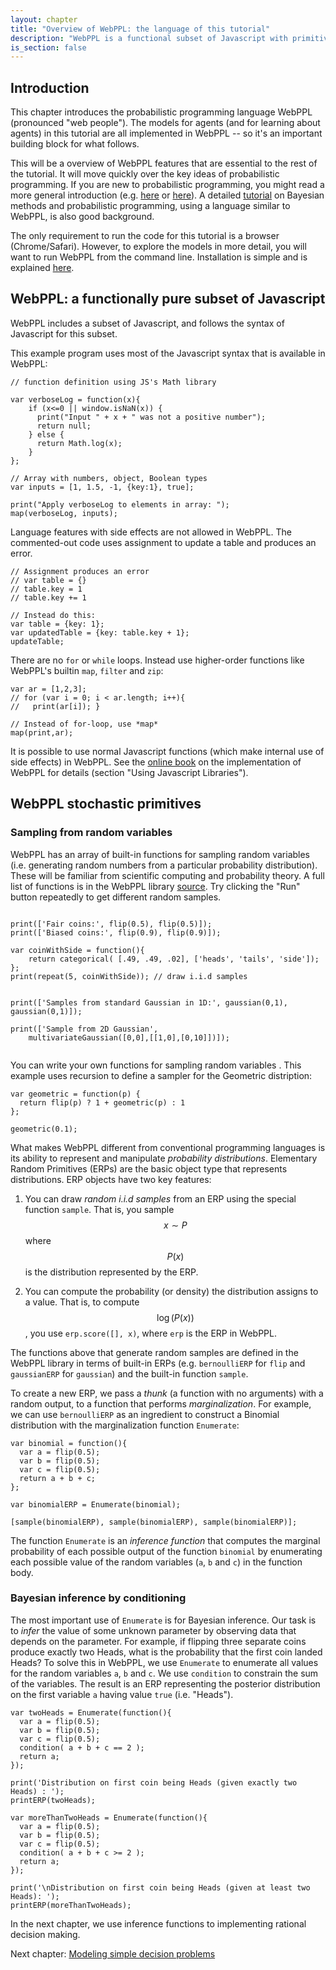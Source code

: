 ```yaml
---
layout: chapter
title: "Overview of WebPPL: the language of this tutorial"
description: "WebPPL is a functional subset of Javascript with primitives for sampling from random variables and for Bayesian inference."
is_section: false
---
```




## Introduction

This chapter introduces the probabilistic programming language WebPPL (pronounced "web people"). The models for agents (and for learning about agents) in this tutorial are all implemented in WebPPL -- so it's an important building block for what follows.

This will be a overview of WebPPL features that are essential to the rest of the tutorial. It will move quickly over the key ideas of probabilistic programming. If you are new to probabilistic programming, you might read a more general introduction (e.g. [here](http://www.pl-enthusiast.net/2014/09/08/probabilistic-programming/) or [here](https://moalquraishi.wordpress.com/2015/03/29/the-state-of-probabilistic-programming/)). A detailed [tutorial](https://probmods.org) on Bayesian methods and probabilistic programming, using a language similar to WebPPL, is also good background.

The only requirement to run the code for this tutorial is a browser (Chrome/Safari). However, to explore the models in more detail, you will want to run WebPPL from the command line. Installation is simple and is explained [here](http://webppl.org).


## WebPPL: a functionally pure subset of Javascript

WebPPL includes a subset of Javascript, and follows the syntax of Javascript for this subset.

This example program uses most of the Javascript syntax that is available in WebPPL:

~~~~
// function definition using JS's Math library

var verboseLog = function(x){
    if (x<=0 || window.isNaN(x)) {
      print("Input " + x + " was not a positive number");
      return null;
    } else {
      return Math.log(x);
    }
};

// Array with numbers, object, Boolean types
var inputs = [1, 1.5, -1, {key:1}, true];

print("Apply verboseLog to elements in array: "); 
map(verboseLog, inputs);
~~~~

Language features with side effects are not allowed in WebPPL. The commented-out code uses assignment to update a table and produces an error.

~~~~
// Assignment produces an error
// var table = {}
// table.key = 1
// table.key += 1

// Instead do this:
var table = {key: 1};
var updatedTable = {key: table.key + 1};
updateTable;
~~~~

There are no `for` or `while` loops. Instead use higher-order functions like WebPPL's builtin `map`, `filter` and `zip`:

~~~~
var ar = [1,2,3];
// for (var i = 0; i < ar.length; i++){
//   print(ar[i]); }

// Instead of for-loop, use *map* 
map(print,ar);
~~~~

It is possible to use normal Javascript functions (which make internal use of side effects) in WebPPL. See the [online book](http://dippl.org/chapters/02-webppl.html) on the implementation of WebPPL for details (section "Using Javascript Libraries"). 


## WebPPL stochastic primitives

### Sampling from random variables
WebPPL has an array of built-in functions for sampling random variables (i.e. generating random numbers from a particular probability distribution). These will be familiar from scientific computing and probability theory. A full list of functions is in the WebPPL library [source](https://github.com/probmods/webppl/blob/dev/src/header.wppl). Try clicking the "Run" button repeatedly to get different random samples. 

~~~~

print(['Fair coins:', flip(0.5), flip(0.5)]);
print(['Biased coins:', flip(0.9), flip(0.9)]);

var coinWithSide = function(){
    return categorical( [.49, .49, .02], ['heads', 'tails', 'side']);
};
print(repeat(5, coinWithSide)); // draw i.i.d samples
    

print(['Samples from standard Gaussian in 1D:', gaussian(0,1), gaussian(0,1)]);

print(['Sample from 2D Gaussian', 
    multivariateGaussian([0,0],[[1,0],[0,10]])]);
    

~~~~

You can write your own functions for sampling random variables . This example uses recursion to define a sampler for the Geometric distription:

~~~~
var geometric = function(p) {
  return flip(p) ? 1 + geometric(p) : 1
};

geometric(0.1);
~~~~

What makes WebPPL different from conventional programming languages is its ability to represent and manipulate *probability distributions*. Elementary Random Primitives (ERPs) are the basic object type that represents distributions. ERP objects have two key features:

1. You can draw *random i.i.d samples* from an ERP using the special function `sample`. That is, you sample $$x \sim P$$ where $$P(x)$$ is the distribution represented by the ERP. 

2. You can compute the probability (or density) the distribution assigns to a value. That is, to compute $$\log(P(x))$$, you use `erp.score([], x)`, where `erp` is the ERP in WebPPL. 

The functions above that generate random samples are defined in the WebPPL library in terms of built-in ERPs (e.g. `bernoulliERP` for `flip` and `gaussianERP` for `gaussian`) and the built-in function `sample`.

To create a new ERP, we pass a *thunk* (a function with no arguments) with a random output, to a function that performs *marginalization*. For example, we can use `bernoulliERP` as an ingredient to construct a Binomial distribution with the marginalization function `Enumerate`:

~~~~
var binomial = function(){
  var a = flip(0.5);
  var b = flip(0.5);
  var c = flip(0.5);
  return a + b + c;
};

var binomialERP = Enumerate(binomial);

[sample(binomialERP), sample(binomialERP), sample(binomialERP)];
~~~~

The function `Enumerate` is an *inference function* that computes the marginal probability of each possible output of the function `binomial` by enumerating each possible value of the random variables (`a`, `b` and `c`) in the function body.

### Bayesian inference by conditioning
The most important use of `Enumerate` is for Bayesian inference. Our task is to *infer* the value of some unknown parameter by observing data that depends on the parameter. For example, if flipping three separate coins produce exactly two Heads, what is the probability that the first coin landed Heads? To solve this in WebPPL, we use `Enumerate` to enumerate all values for the random variables `a`, `b` and `c`. We use `condition` to constrain the sum of the variables. The result is an ERP representing the posterior distribution on the first variable `a` having value `true` (i.e. "Heads").  

~~~~
var twoHeads = Enumerate(function(){
  var a = flip(0.5);
  var b = flip(0.5);
  var c = flip(0.5);
  condition( a + b + c == 2 );
  return a;
});

print('Distribution on first coin being Heads (given exactly two Heads) : ');
printERP(twoHeads);

var moreThanTwoHeads = Enumerate(function(){
  var a = flip(0.5);
  var b = flip(0.5);
  var c = flip(0.5);
  condition( a + b + c >= 2 );
  return a;
});

print('\nDistribution on first coin being Heads (given at least two Heads): ');
printERP(moreThanTwoHeads);
~~~~

In the next chapter, we use inference functions to implementing rational decision making.

Next chapter: [Modeling simple decision problems](/chapters/03-one-shot-planning.html)
